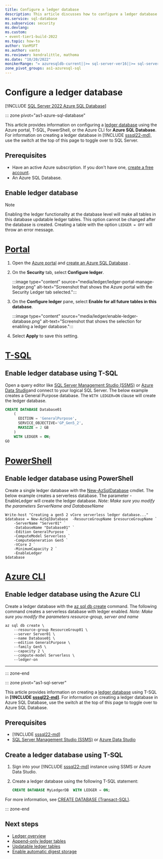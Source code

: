 ```yaml
---
title: Configure a ledger database
description: This article discusses how to configure a ledger database in Azure SQL Database and SQL Server 2022
ms.service: sql-database
ms.subservice: security
ms.devlang:
ms.custom:
- event-tier1-build-2022
ms.topic: how-to
author: VanMSFT
ms.author: vanto
ms.reviewer: kendralittle, mathoma
ms.date: "10/20/2022"
monikerRange: "= azuresqldb-current||>= sql-server-ver16||>= sql-server-linux-ver16"
zone_pivot_groups: as1-azuresql-sql
---
```


# Configure a ledger database

[!INCLUDE [SQL Server 2022 Azure SQL Database](../../../includes/applies-to-version/sqlserver2022-asdb.md)]

::: zone pivot="as1-azure-sql-database"

This article provides information on configuring a [ledger database](ledger-overview.md) using the Azure portal, T-SQL, PowerShell, or the Azure CLI for **Azure SQL Database**. For information on creating a ledger database in [!INCLUDE [sssql22-md](../../../includes/sssql22-md.md)], use the switch at the top of this page to toggle over to SQL Server.

## Prerequisites

- Have an active Azure subscription. If you don't have one, [create a free account](https://azure.microsoft.com/free/).
- An Azure SQL Database.

## Enable ledger database

> [!NOTE]
> Enabling the ledger functionality at the database level will make all tables in this database updatable ledger tables. This option cannot be changed after the database is created. Creating a table with the option `LEDGER = OFF` will throw an error message.

# [Portal](#tab/Portal)

1. Open the [Azure portal](https://portal.azure.com/) and [create an Azure SQL Database](/azure/azure-sql/database/single-database-create-quickstart?tabs=azure-portal) .

1. On the **Security** tab, select **Configure ledger**. 

   :::image type="content" source="media/ledger/ledger-portal-manage-ledger.png" alt-text="Screenshot that shows the Azure portal with the Security Ledger tab selected.":::

1. On the **Configure ledger** pane, select **Enable for all future tables in this database**. 

   :::image type="content" source="media/ledger/enable-ledger-database.png" alt-text="Screenshot that shows the selection for enabling a ledger database.":::

1. Select **Apply** to save this setting.

# [T-SQL](#tab/t-sql)

## Enable ledger database using T-SQL

Open a query editor like [SQL Server Management Studio (SSMS)](../../../ssms/download-sql-server-management-studio-ssms.md) or [Azure Data Studio](../../../azure-data-studio/download-azure-data-studio.md)and connect to your logical SQL Server. The below example creates a General Purpose database. The `WITH LEDGER=ON` clause will create the ledger database.

```sql
CREATE DATABASE Database01
	(
	  EDITION = 'GeneralPurpose',
	  SERVICE_OBJECTIVE='GP_Gen5_2',
	  MAXSIZE = 2 GB
	)
	WITH LEDGER = ON;
GO 
```

# [PowerShell](#tab/PowerShell)

## Enable ledger database using PowerShell

Create a single ledger database with the [New-AzSqlDatabase](/powershell/module/az.sql/New-AzSqlDatabase) cmdlet.
The below example creates a serverless database. The parameter -EnableLedger will create the ledger database.
*Note: Make sure you modify the parameters ServerName and DatabaseName*

```azurepowershell-interactive
Write-host "Creating a gen5 2 vCore serverless ledger database..."
$database = New-AzSqlDatabase  -ResourceGroupName $resourceGroupName `
    -ServerName "Server01" `
    -DatabaseName "Database01" `
    -Edition GeneralPurpose `
    -ComputeModel Serverless `
    -ComputeGeneration Gen5 `
    -VCore 2 `
    -MinimumCapacity 2 `
    -EnableLedger
$database
```

# [Azure CLI](#tab/AzureCLI)

## Enable ledger database using the Azure CLI

Create a ledger database with the [az sql db create](/cli/azure/sql/db) command. The following command creates a serverless database with ledger enabled. *Note: Make sure you modify the parameters resource-group, server and name*

```azurecli-interactive
az sql db create \
    --resource-group ResourceGroup01 \
    --server Server01 \
    --name Database01 \
    --edition GeneralPurpose \
    --family Gen5 \
    --capacity 2 \
    --compute-model Serverless \
    --ledger-on
```

---

::: zone-end

::: zone pivot="as1-sql-server"

This article provides information on creating a [ledger database](ledger-overview.md) using T-SQL in **[!INCLUDE [sssql22-md](../../../includes/sssql22-md.md)]**. For information on creating a ledger database in Azure SQL Database, use the switch at the top of this page to toggle over to Azure SQL Database.

## Prerequisites

- [!INCLUDE [sssql22-md](../../../includes/sssql22-md.md)]
- [SQL Server Management Studio (SSMS)](../../../ssms/download-sql-server-management-studio-ssms.md) or [Azure Data Studio](../../../azure-data-studio/download-azure-data-studio.md)

## Create a ledger database using T-SQL

1. Sign into your [!INCLUDE [sssql22-md](../../../includes/sssql22-md.md)] instance using SSMS or Azure Data Studio.
1. Create a ledger database using the following T-SQL statement:

   ```sql
   CREATE DATABASE MyLedgerDB  WITH LEDGER = ON;
   ```

For more information, see [CREATE DATABASE (Transact-SQL)](../../../t-sql/statements/create-database-transact-sql.md).

::: zone-end

## Next steps

- [Ledger overview](ledger-overview.md)
- [Append-only ledger tables](ledger-append-only-ledger-tables.md)
- [Updatable ledger tables](ledger-updatable-ledger-tables.md)
- [Enable automatic digest storage](ledger-how-to-enable-automatic-digest-storage.md)

